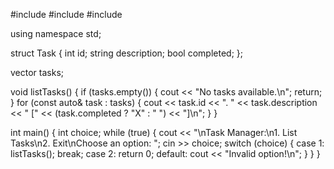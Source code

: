 #include <iostream>
#include <vector>
#include <string>

using namespace std;

struct Task {
    int id;
    string description;
    bool completed;
};

vector<Task> tasks;

void listTasks() {
    if (tasks.empty()) {
        cout << "No tasks available.\n";
        return;
    }
    for (const auto& task : tasks) {
        cout << task.id << ". " << task.description << " [" << (task.completed ? "X" : " ") << "]\n";
    }
}

int main() {
    int choice;
    while (true) {
        cout << "\nTask Manager:\n1. List Tasks\n2. Exit\nChoose an option: ";
        cin >> choice;
        switch (choice) {
        case 1: listTasks(); break;
        case 2: return 0;
        default: cout << "Invalid option!\n";
        }
    }
}
